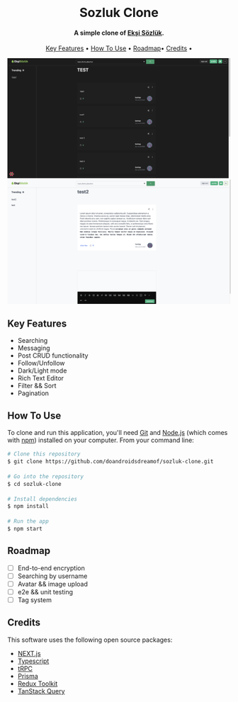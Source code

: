 <h1 align="center">
  <br>
  <br>
  Sozluk Clone
  <br>
</h1>

<h4 align="center">A simple clone of <a href="https://eksisozluk1923.com/" target="_blank">Ekşi Sözlük</a>.</h4>

<p align="center">
  <a href="#key-features">Key Features</a> •
  <a href="#how-to-use">How To Use</a> •
    <a href="#roadmap">Roadmap</a>•
  <a href="#credits">Credits</a> •
</p>

![screenshot](public/images/Screenshot%202023-07-23%20at%2003.57.47.png)
![screenshot](public/images/Screenshot%202023-07-24%20at%2003.13.27.png)

## Key Features

- Searching
- Messaging
- Post CRUD functionality
- Follow/Unfollow
- Dark/Light mode
- Rich Text Editor
- Filter && Sort
- Pagination

## How To Use

To clone and run this application, you'll need [Git](https://git-scm.com) and [Node.js](https://nodejs.org/en/download/) (which comes with [npm](http://npmjs.com)) installed on your computer. From your command line:

```bash
# Clone this repository
$ git clone https://github.com/doandroidsdreamof/sozluk-clone.git

# Go into the repository
$ cd sozluk-clone

# Install dependencies
$ npm install

# Run the app
$ npm start
```

<!-- Roadmap -->

## Roadmap

- [ ] End-to-end encryption
- [ ] Searching by username
- [ ] Avatar && image upload
- [ ] e2e && unit testing
- [ ] Tag system

## Credits

This software uses the following open source packages:

- [NEXT.js](https://nextjs.org/)
- [Typescript](https://www.typescriptlang.org/)
- [tRPC](https://trpc.io/)
- [Prisma](https://www.prisma.io/)
- [Redux Toolkit](https://redux-toolkit.js.org/)
- [TanStack Query](https://tanstack.com/query/v3/)
